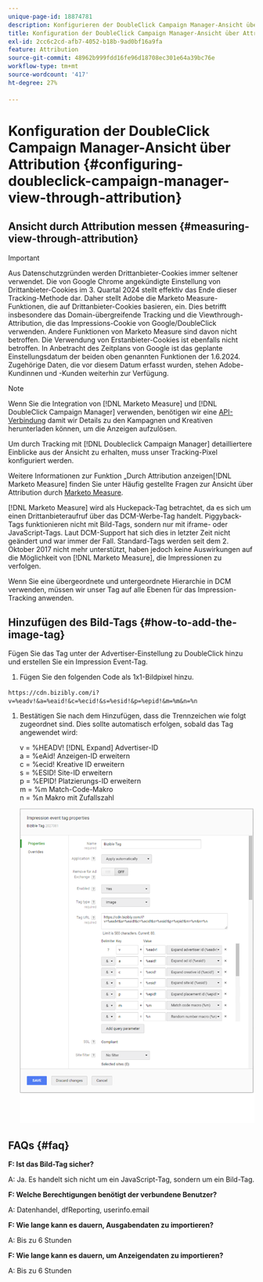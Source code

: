 ```yaml
---
unique-page-id: 18874781
description: Konfigurieren der DoubleClick Campaign Manager-Ansicht über Attribution - [!DNL Marketo Measure]
title: Konfiguration der DoubleClick Campaign Manager-Ansicht über Attribution
exl-id: 2cc6c2cd-afb7-4052-b18b-9ad0bf16a9fa
feature: Attribution
source-git-commit: 48962b999fdd16fe96d18708ec301e64a39bc76e
workflow-type: tm+mt
source-wordcount: '417'
ht-degree: 27%

---
```


# Konfiguration der DoubleClick Campaign Manager-Ansicht über Attribution {#configuring-doubleclick-campaign-manager-view-through-attribution}

## Ansicht durch Attribution messen {#measuring-view-through-attribution}

>[!IMPORTANT]
>
>Aus Datenschutzgründen werden Drittanbieter-Cookies immer seltener verwendet. Die von Google Chrome angekündigte Einstellung von Drittanbieter-Cookies im 3. Quartal 2024 stellt effektiv das Ende dieser Tracking-Methode dar. Daher stellt Adobe die Marketo Measure-Funktionen, die auf Drittanbieter-Cookies basieren, ein. Dies betrifft insbesondere das Domain-übergreifende Tracking und die Viewthrough-Attribution, die das Impressions-Cookie von Google/DoubleClick verwenden. Andere Funktionen von Marketo Measure sind davon nicht betroffen. Die Verwendung von Erstanbieter-Cookies ist ebenfalls nicht betroffen. In Anbetracht des Zeitplans von Google ist das geplante Einstellungsdatum der beiden oben genannten Funktionen der 1.6.2024. Zugehörige Daten, die vor diesem Datum erfasst wurden, stehen Adobe-Kundinnen und -Kunden weiterhin zur Verfügung.

>[!NOTE]
>
>Wenn Sie die Integration von [!DNL Marketo Measure] und [!DNL DoubleClick Campaign Manager] verwenden, benötigen wir eine [API-Verbindung](/help/api-connections/utilizing-marketo-measures-api-connections/integrated-ad-platforms.md#how-to-connect-ad-platforms) damit wir Details zu den Kampagnen und Kreativen herunterladen können, um die Anzeigen aufzulösen.

Um durch Tracking mit [!DNL Doubleclick Campaign Manager] detailliertere Einblicke aus der Ansicht zu erhalten, muss unser Tracking-Pixel konfiguriert werden.

Weitere Informationen zur Funktion „Durch Attribution anzeigen[!DNL Marketo Measure] finden Sie unter Häufig gestellte Fragen zur Ansicht über Attribution durch [Marketo Measure](/help/advanced-marketo-measure-features/view-through-attribution/marketo-measure-view-through-attribution-faq.md).

[!DNL Marketo Measure] wird als Huckepack-Tag betrachtet, da es sich um einen Drittanbieteraufruf über das DCM-Werbe-Tag handelt. Piggyback-Tags funktionieren nicht mit Bild-Tags, sondern nur mit iframe- oder JavaScript-Tags. Laut DCM-Support hat sich dies in letzter Zeit nicht geändert und war immer der Fall. Standard-Tags werden seit dem 2. Oktober 2017 nicht mehr unterstützt, haben jedoch keine Auswirkungen auf die Möglichkeit von [!DNL Marketo Measure], die Impressionen zu verfolgen.

Wenn Sie eine übergeordnete und untergeordnete Hierarchie in DCM verwenden, müssen wir unser Tag auf alle Ebenen für das Impression-Tracking anwenden.

## Hinzufügen des Bild-Tags {#how-to-add-the-image-tag}

Fügen Sie das Tag unter der Advertiser-Einstellung zu DoubleClick hinzu und erstellen Sie ein Impression Event-Tag.

1. Fügen Sie den folgenden Code als 1x1-Bildpixel hinzu.

`https://cdn.bizibly.com/i?v=%eadv!&a=%eaid!&c=%ecid!&s=%esid!&p=%epid!&m=%m&n=%n`

1. Bestätigen Sie nach dem Hinzufügen, dass die Trennzeichen wie folgt zugeordnet sind. Dies sollte automatisch erfolgen, sobald das Tag angewendet wird:

   v = %HEADV! [!DNL Expand] Advertiser-ID\
   a = %eAid! Anzeigen-ID erweitern\
   c = %ecid! Kreative ID erweitern\
   s = %ESID! Site-ID erweitern\
   p = %EPID! Platzierungs-ID erweitern\
   m = %m Match-Code-Makro\
   n = %n Makro mit Zufallszahl

   ![](assets/1.png)

## FAQs {#faq}

**F: Ist das Bild-Tag sicher?**

A: Ja. Es handelt sich nicht um ein JavaScript-Tag, sondern um ein Bild-Tag.

**F: Welche Berechtigungen benötigt der verbundene Benutzer?**

A: Datenhandel, dfReporting, userinfo.email

**F: Wie lange kann es dauern, Ausgabendaten zu importieren?**

A: Bis zu 6 Stunden

**F: Wie lange kann es dauern, um Anzeigendaten zu importieren?**

A: Bis zu 6 Stunden
